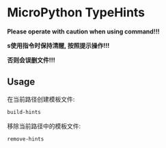 # MicroPython TypeHints

**Please operate with caution when using command!!!**

**s使用指令时保持清醒, 按照提示操作!!!**

**否则会误删文件!!!**

## Usage

在当前路径创建模板文件:

```sh
build-hints
```

移除当前路径中的模板文件:

```sh
remove-hints
```